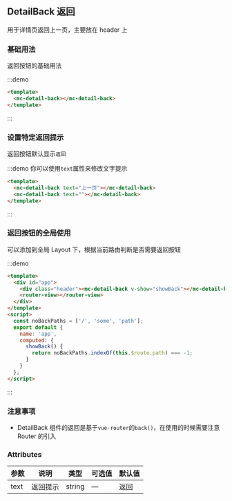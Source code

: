 ## DetailBack 返回

用于详情页返回上一页，主要放在 header 上

### 基础用法

返回按钮的基础用法

:::demo

```html
<template>
  <mc-detail-back></mc-detail-back>
</template>
```

:::

### 设置特定返回提示

返回按钮默认显示`返回`

:::demo 你可以使用`text`属性来修改文字提示

```html
<template>
  <mc-detail-back text="上一页"></mc-detail-back>
  <mc-detail-back text=""></mc-detail-back>
</template>
```

:::

### 返回按钮的全局使用

可以添加到全局 Layout 下，根据当前路由判断是否需要返回按钮

:::demo

```html
<template>
  <div id="app">
    <div class="header"><mc-detail-back v-show="showBack"></mc-detail-back></div>
    <router-view></router-view>
  </div>
</template>
<script>
  const noBackPaths = ['/', 'some', 'path'];
  export default {
    name: 'app',
    computed: {
      showBack() {
        return noBackPaths.indexOf(this.$route.path) === -1;
      }
    }
  };
</script>
```

:::

### 注意事项

- DetailBack 组件的返回是基于`vue-router`的`back()`，在使用的时候需要注意 Router 的引入

### Attributes

| 参数 | 说明     | 类型   | 可选值 | 默认值 |
| ---- | -------- | ------ | ------ | ------ |
| text | 返回提示 | string | —      | 返回   |
